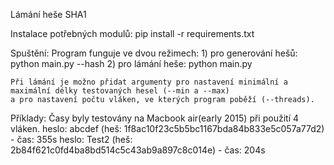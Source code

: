 Lámání heše SHA1

Instalace potřebných modulů:
    pip install -r requirements.txt

Spuštění:
    Program funguje ve dvou režimech:
    1) pro generování hešů: python main.py --hash
    2) pro lámání heše: python main.py
    
    Při lámání je možno přidat argumenty pro nastavení minimální a maximální délky testovaných hesel (--min a --max)
    a pro nastavení počtu vláken, ve kterých program poběží (--threads).

Příklady:
    Časy byly testovány na Macbook air(early 2015) při použití 4 vláken.
    heslo: abcdef (heš: 1f8ac10f23c5b5bc1167bda84b833e5c057a77d2) - čas: 355s
    heslo: Test2 (heš: 2b84f621c0fd4ba8bd514c5c43ab9a897c8c014e) - čas: 204s
